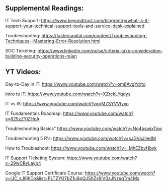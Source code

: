 ## Supplemental Readings:

IT Tech Support: https://www.beyondtrust.com/blog/entry/what-is-it-support-your-technical-support-tools-and-service-desk-explained

Troubleshooting: https://fastercapital.com/content/Troubleshooting-Techniques--Mastering-Error-Resolution.html

SOC Ticketing: https://www.linkedin.com/pulse/criteria-take-consideration-building-security-operations-rajan



## YT Videos:

Day-to-Day in IT: https://www.youtube.com/watch?v=om8AygYdrto

Intro to IT: https://www.youtube.com/watch?v=XZrckLYqdys

IT vs IS: https://www.youtube.com/watch?v=qMZSYVVIyxo

IT Fundamentals Roadmap: https://www.youtube.com/watch?v=625zZYlZHoA

Troubleshooting Basics" https://www.youtube.com/watch?v=Ng4bswjxTxw

Troubleshooting 5 R's: https://www.youtube.com/watch?v=sJGVaJIledM

How to Troubleshoot: https://www.youtube.com/watch?v=_MhEZbyHbyk

IT Support Ticketing System: https://www.youtube.com/watch?v=29wCRyLayb4

Google IT Support Certificate Course: https://www.youtube.com/watch?v=lJC_sJ6jhDo&list=PLTZYG7bZ1u6pQJShZs9iV0aJNzsqTm4Mx
